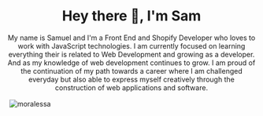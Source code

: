 <h1 align="center">Hey there 👋, I'm Sam</h1>
<p align="center">My name is Samuel and I'm a Front End and Shopify Developer who loves to work with JavaScript technologies. I am currently focused on learning everything their is related to Web Development and growing as a developer. And as my knowledge of web development continues to grow. I am proud of the continuation of my path towards a career where I am challenged everyday but also able to express myself creatively through the construction of web applications and software.</p>

<p>&nbsp;<img align="center" src="https://github-readme-stats.vercel.app/api?username=moralessa&show_icons=true&locale=en&theme=dracula" alt="moralessa" /></p>
